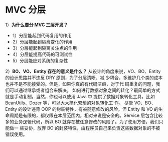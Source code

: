 # MVC 分层

1）**为什么要分 MVC 三层开发？**

* 1）分层能起到代码复用的作用
* 2）分层能起到隔离变化的作用
* 3）分层能起到隔离关注点的作用
* 4）分层能提高代码的可测试性
* 5）分层能应对系统的复杂性



2）**BO、VO、Entity 存在的意义是什么？**
从设计的角度来说，VO、BO、Entity 的设计思路并不违反 DRY 原则，为了分层清晰、减
少耦合，多维护几个类的成本也并不是不能接受的。但是，如果你真的有代码洁癖，对于代
码重复的问题，我们可以通过继承或者组合来解决。
如何进行数据对象之间的转化？最简单的方式就是手动复制。当然，你也可以使用 Java 中
提供了数据对象转化工具，比如 BeanUtils、Dozer 等，可以大大简化繁琐的对象转化工
作。
尽管 VO、BO、Entity 的设计违背 OOP 的封装特性，有被随意修改的风险。但 Entity 和
VO 的生命周期是有限的，都仅限在本层范围内，相对来说是安全的。Service 层包含比较
多的业务逻辑代码，所以 BO 就存在被任意修改的风险了。为了使用方便，我们只能做一
些妥协，放弃 BO 的封装特性，由程序员自己来负责这些数据对象的不被错误使用。


